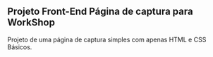 ## Projeto Front-End Página de captura para WorkShop
Projeto de uma página de captura simples com apenas HTML e CSS Básicos.
